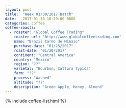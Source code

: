 ```yaml
---
layout: post
title:  "Week 01/30/2017 Batch"
date:   2017-01-30 10:29:00 0800
categories: coffee
coffee-roasts:
  - roaster: "Global Coffee Trading"
    roaster-url: "http://www.globalcoffeetrading.com"
    name: "Brazil Carmo de Minaso"
    purchase-date: "01/25/2017"
    roast-date: "01/20/2017"
    continent: "Central America"
    country: "Mexico"
    region: "??"
    varietal: "Bourbon, Cattura Typica"
    farm: "??"
    process: "Washed"
    altitude: "??"
    description: "Green Apple, Honey, Almond"
---
```


{% include coffee-list.html %}
